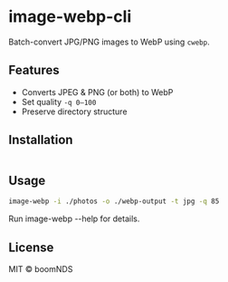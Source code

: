 # image-webp-cli

Batch-convert JPG/PNG images to WebP using `cwebp`.

## Features

- Converts JPEG & PNG (or both) to WebP  
- Set quality `-q 0–100`  
- Preserve directory structure  

## Installation

```bash

```

## Usage

```bash
image-webp -i ./photos -o ./webp-output -t jpg -q 85
```
Run image-webp --help for details.

## License
MIT © boomNDS
